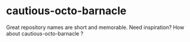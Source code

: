 # cautious-octo-barnacle
Great repository names are short and memorable. Need inspiration? How about   cautious-octo-barnacle ?
